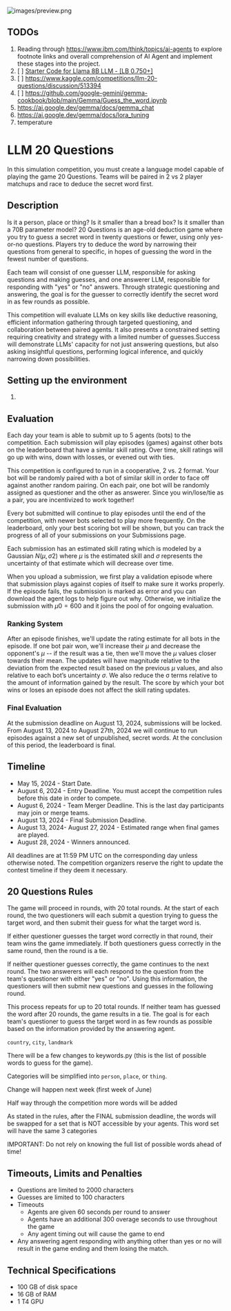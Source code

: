 ![images/preview.png](images/kit-robot-engaged-in-machine-learning-with-book-and-chart.gif)

## TODOs

1. Reading through https://www.ibm.com/think/topics/ai-agents to explore footnote links and overall comprehension of AI Agent and implement these stages into the project.
1. [ ] [Starter Code for Llama 8B LLM - [LB 0.750+]](https://www.kaggle.com/code/cdeotte/starter-code-for-llama-8b-llm-lb-0-750)
2. [ ] https://www.kaggle.com/competitions/llm-20-questions/discussion/513394
3. [ ] https://github.com/google-gemini/gemma-cookbook/blob/main/Gemma/Guess_the_word.ipynb
4. https://ai.google.dev/gemma/docs/gemma_chat
5. https://ai.google.dev/gemma/docs/lora_tuning
6. temperature

# LLM 20 Questions

In this simulation competition, you must create a language model capable of playing the game 20 Questions. Teams will be paired in 2 vs 2 player matchups and race to deduce the secret word first.

## Description

Is it a person, place or thing? Is it smaller than a bread box? Is it smaller than a 70B parameter model? 20 Questions is an age-old deduction game where you try to guess a secret word in twenty questions or fewer, using only yes-or-no questions. Players try to deduce the word by narrowing their questions from general to specific, in hopes of guessing the word in the fewest number of questions.

Each team will consist of one guesser LLM, responsible for asking questions and making guesses, and one answerer LLM, responsible for responding with "yes" or "no" answers. Through strategic questioning and answering, the goal is for the guesser to correctly identify the secret word in as few rounds as possible.

This competition will evaluate LLMs on key skills like deductive reasoning, efficient information gathering through targeted questioning, and collaboration between paired agents. It also presents a constrained setting requiring creativity and strategy with a limited number of guesses.Success will demonstrate LLMs' capacity for not just answering questions, but also asking insightful questions, performing logical inference, and quickly narrowing down possibilities.

## Setting up the environment

1.

## Evaluation

Each day your team is able to submit up to 5 agents (bots) to the competition. Each submission will play episodes (games) against other bots on the leaderboard that have a similar skill rating. Over time, skill ratings will go up with wins, down with losses, or evened out with ties.

This competition is configured to run in a cooperative, 2 vs. 2 format. Your bot will be randomly paired with a bot of similar skill in order to face off against another random pairing. On each pair, one bot will be randomly assigned as questioner and the other as answerer. Since you win/lose/tie as a pair, you are incentivized to work together!

Every bot submitted will continue to play episodes until the end of the competition, with newer bots selected to play more frequently. On the leaderboard, only your best scoring bot will be shown, but you can track the progress of all of your submissions on your Submissions page.

Each submission has an estimated skill rating which is modeled by a Gaussian $N(μ,σ2)$ where $μ$ is the estimated skill and $σ$ represents the uncertainty of that estimate which will decrease over time.

When you upload a submission, we first play a validation episode where that submission plays against copies of itself to make sure it works properly. If the episode fails, the submission is marked as error and you can download the agent logs to help figure out why. Otherwise, we initialize the submission with $μ0 = 600$ and it joins the pool of for ongoing evaluation.

### Ranking System

After an episode finishes, we'll update the rating estimate for all bots in the episode. If one bot pair won, we'll increase their $μ$ and decrease the opponent's $μ$ -- if the result was a tie, then we'll move the $μ$ values closer towards their mean. The updates will have magnitude relative to the deviation from the expected result based on the previous $μ$ values, and also relative to each bot’s uncertainty $σ$. We also reduce the σ terms relative to the amount of information gained by the result. The score by which your bot wins or loses an episode does not affect the skill rating updates.

### Final Evaluation

At the submission deadline on August 13, 2024, submissions will be locked. From August 13, 2024 to August 27th, 2024 we will continue to run episodes against a new set of unpublished, secret words. At the conclusion of this period, the leaderboard is final.

## Timeline

- May 15, 2024 - Start Date.
- August 6, 2024 - Entry Deadline. You must accept the competition rules before this date in order to compete.
- August 6, 2024 - Team Merger Deadline. This is the last day participants may join or merge teams.
- August 13, 2024 - Final Submission Deadline.
- August 13, 2024- August 27, 2024 - Estimated range when final games are played.
- August 28, 2024 - Winners announced.

All deadlines are at 11:59 PM UTC on the corresponding day unless otherwise noted. The competition organizers reserve the right to update the contest timeline if they deem it necessary.

## 20 Questions Rules

The game will proceed in rounds, with 20 total rounds. At the start of each round, the two questioners will each submit a question trying to guess the target word, and then submit their guess for what the target word is.

If either questioner guesses the target word correctly in that round, their team wins the game immediately. If both questioners guess correctly in the same round, then the round is a tie.

If neither questioner guesses correctly, the game continues to the next round. The two answerers will each respond to the question from the team's questioner with either "yes" or "no". Using this information, the questioners will then submit new questions and guesses in the following round.

This process repeats for up to 20 total rounds. If neither team has guessed the word after 20 rounds, the game results in a tie. The goal is for each team's questioner to guess the target word in as few rounds as possible based on the information provided by the answering agent.

`country`, `city`, `landmark`

There will be a few changes to keywords.py (this is the list of possible words to guess for the game).

Categories will be simplified into `person`, `place`, or `thing`.

Change will happen next week (first week of June)

Half way through the competition more words will be added

As stated in the rules, after the FINAL submission deadline, the words will be swapped for a set that is NOT accessible by your agents. This word set will have the same 3 categories

IMPORTANT: Do not rely on knowing the full list of possible words ahead of time!

## Timeouts, Limits and Penalties

- Questions are limited to 2000 characters
- Guesses are limited to 100 characters
- Timeouts
  - Agents are given 60 seconds per round to answer
  - Agents have an additional 300 overage seconds to use throughout the game
  - Any agent timing out will cause the game to end
- Any answering agent responding with anything other than yes or no will result in the game ending and them losing the match.

## Technical Specifications

- 100 GB of disk space
- 16 GB of RAM
- 1 T4 GPU
